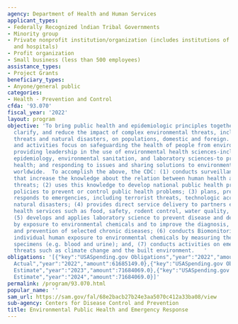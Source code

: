 ```yaml
---
agency: Department of Health and Human Services
applicant_types:
- Federally Recognized lndian Tribal Governments
- Minority group
- Private nonprofit institution/organization (includes institutions of higher education
  and hospitals)
- Profit organization
- Small business (less than 500 employees)
assistance_types:
- Project Grants
beneficiary_types:
- Anyone/general public
categories:
- Health - Prevention and Control
cfda: '93.070'
fiscal_year: '2022'
layout: program
objective: 'To bring public health and epidemiologic principles together to identify,
  clarify, and reduce the impact of complex environmental threats, including terrorist
  threats and natural disasters, on populations, domestic and foreign.  These programs
  and activities focus on safeguarding the health of people from environmental threats;
  providing leadership in the use of environmental health sciences-including environmental
  epidemiology, environmental sanitation, and laboratory sciences-to protect public
  health; and responding to issues and sharing solutions to environmental health problems
  worldwide.  To accomplish the above, the CDC: (1) conducts surveillance and investigations
  that increase the knowledge about the relation between human health and environmental
  threats; (2) uses this knowledge to develop national public health programs and
  policies to prevent or control public health problems; (3) plans, prepares, and
  responds to emergencies, including terrorist threats, technologic accidents, and
  natural disasters; (4) provides direct service delivery to partners engaged in environmental
  health services such as food, safety, rodent control, water quality, and sanitation;
  (5) develops and applies laboratory science to prevent disease and death caused
  by exposure to environmental chemicals and to improve the diagnosis, treatment,
  and prevention of selected chronic diseases; (6) conducts Biomonitoring to assess
  individual human exposure to environmental chemicals by measuring them in human
  specimens (e.g. blood and urine); and, (7) conducts activities on emerging environmental
  threats such as climate change and the built environment.   '
obligations: '[{"key":"USASpending.gov Obligations","year":"2022","amount":60163760.74},{"key":"SAM.gov
  Actual","year":"2022","amount":61685149.0},{"key":"USASpending.gov Obligations","year":"2023","amount":61931708.54},{"key":"SAM.gov
  Estimate","year":"2023","amount":71684069.0},{"key":"USASpending.gov Obligations","year":"2024","amount":0.0},{"key":"SAM.gov
  Estimate","year":"2024","amount":71684069.0}]'
permalink: /program/93.070.html
popular_name: ''
sam_url: https://sam.gov/fal/68e2bacb27b24e3aa5070c412a33ba08/view
sub-agency: Centers for Disease Control and Prevention
title: Environmental Public Health and Emergency Response
---
```

